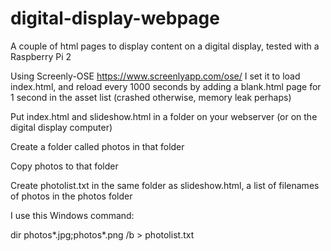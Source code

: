 # digital-display-webpage
A couple of html pages to display content on a digital display, tested with a Raspberry Pi 2

Using Screenly-OSE https://www.screenlyapp.com/ose/ I set it to load index.html, and reload every 1000 seconds by adding a blank.html page for 1 second in the asset list (crashed otherwise, memory leak perhaps)

Put index.html and slideshow.html in a folder on your webserver (or on the digital display computer)

Create a folder called photos in that folder

Copy photos to that folder

Create photolist.txt in the same folder as slideshow.html, a list of filenames of photos in the photos folder

I use this Windows command:

dir photos\*.jpg;photos\*.png /b > photolist.txt

